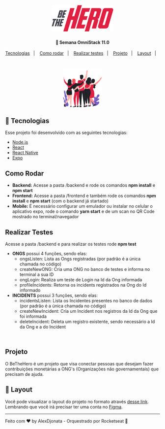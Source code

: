 <h1 align="center">
    <img alt="Be The Hero" title="#bethehero" src=".github/bethehero.svg" width="200px" />
</h1>

<h4 align="center">
  🚀 Semana OmniStack 11.0
</h4>

<p align="center">
  <a href="#rocket-tecnologias">Tecnologias</a>&nbsp;&nbsp;&nbsp;|&nbsp;&nbsp;&nbsp;
  <a href="#como-rodar">Como rodar</a>&nbsp;&nbsp;&nbsp;|&nbsp;&nbsp;&nbsp;
  <a href="#realizar-testes">Realizar testes</a>&nbsp;&nbsp;&nbsp;|&nbsp;&nbsp;&nbsp;
  <a href="#projeto">Projeto</a>&nbsp;&nbsp;&nbsp;|&nbsp;&nbsp;&nbsp;
  <a href="#-layout">Layout</a>&nbsp;&nbsp;&nbsp;|&nbsp;&nbsp;&nbsp;
</p>

<br>

<p align="center">
  <img alt="BeTheHero" src=".github/bethehero.png" width="25%">
</p>

## :rocket: Tecnologias

Esse projeto foi desenvolvido com as seguintes tecnologias:

- [Node.js](https://nodejs.org/en/)
- [React](https://reactjs.org)
- [React Native](https://facebook.github.io/react-native/)
- [Expo](https://expo.io/)

## Como Rodar
- <b>Backend:</b> Acesse a pasta /backend e rode os comandos <b>npm install</b> e <b>npm start</b>
- <b>Frontend:</b> Acesse a pasta /frontend e também rode os comandos <b>npm install</b> e <b>npm start</b> (com o backend já startado)
- <b>Mobile:</b> É necessário configurar um emulador ou instalar no celular o aplicativo expo, rode o comando <b>yarn start</b> e de um scan no QR Code mostrado no terminal/navegador

## Realizar Testes
Acesse a pasta /backend e para realizar os testes rode <b>npm test</b>
- <b>ONGS</b> possui 4 funções, sendo elas:
   - ongsListen: Lista as Ongs registradas (por padrão é a única chamada no código)
   - createNewONG: Cria uma ONG no banco de testes e informa no terminal a sua ID
   - ongLogin: Realiza um teste de Login na Id da Ong informada
   - profileIncidents: Retorna os incidents registrados na Ong do Id informado
- <b>INCIDENTS</b> possui 3 funções, sendo elas:
   - incidentsListen: Lista os Incidentes presentes no banco de dados (por padrão é a única chamada no código)
   - createNewIncident: Cria um Incident nos registros da Id da Ong que foi informada
   - deleteIncident: Deleta um registro existente, sendo necessário a Id da Ong e a do Incident
<br>

## Projeto

O BeTheHero é um projeto que visa conectar pessoas que desejam fazer contribuições monetárias a ONG's (Organizações não governamentais) que precisam de ajuda.

## 🔖 Layout

Você pode visualizar o layout do projeto no formato através [desse link](https://www.figma.com/file/2C2yvw7jsCOGmaNUDftX9n/Be-The-Hero---OmniStack-11?node-id=37%3A394). Lembrando que você irá precisar ter uma conta no [Figma](http://figma.com/).

---

Feito com ♥ by AlexDjonata - Orquestrado por Rocketseat :wave:
